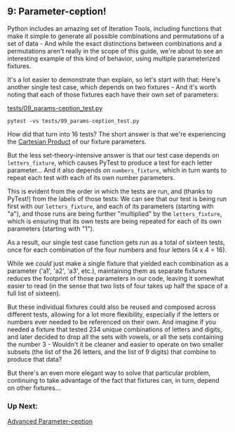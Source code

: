 ## 9: Parameter-ception!

Python includes an amazing set of Iteration Tools, including functions that make it simple to generate all possible combinations and permutations of a set of data - And while the exact distinctions between combinations and a permutations aren't really in the scope of this guide, we're about to see an interesting example of this kind of behavior, using multiple parameterized fixtures.

It's a lot easier to demonstrate than explain, so let's start with that: Here's another single test case, which depends on two fixtures - And it's worth noting that each of those fixtures each have their own set of parameters:

[tests/09_params-ception_test.py](https://github.com/pluralsight/intro-to-pytest/blob/master/tests/09_params-ception_test.py)

```
pytest -vs tests/09_params-ception_test.py
```

How did that turn into 16 tests? The short answer is that we're experiencing the [Cartesian Product](https://en.wikipedia.org/wiki/Cartesian_product) of our fixture parameters.

But the less set-theory-intensive answer is that our test case depends on `letters_fixture`, which causes PyTest to produce a test for each letter parameter... And it also depends on `numbers_fixture`, which in turn wants to repeat each test with each of its own number parameters.

This is evident from the order in which the tests are run, and (thanks to PyTest!) from the labels of those tests: We can see that our test is being run first with our `letters_fixture`, and each of its parameters (starting with "a"), and those runs are being further "multiplied" by the `letters_fixture`, which is ensuring that its own tests are being repeated for each of its own parameters (starting with "1").

As a result, our single test case function gets run as a total of sixteen tests, once for each combination of the four numbers and four letters (4 x 4 = 16).

While we _could_ just make a single fixture that yielded each combination as a parameter ('a1', 'a2', 'a3', etc.), maintaining them as separate fixtures reduces the footprint of those parameters in our code, leaving it somewhat easier to read (in the sense that two lists of four takes up half the space of a full list of sixteen).

But these individual fixtures could also be reused and composed across different tests, allowing for a lot more flexibility, especially if the letters or numbers ever needed to be referenced on their own. And imagine if you needed a fixture that tested 234 unique combinations of letters and digits, and later decided to drop all the sets with vowels, or all the sets containing the number 3 - Wouldn't it be cleaner and easier to operate on two smaller subsets (the list of the 26 letters, and the list of 9 digits) that combine to produce that data?

But there's an even more elegant way to solve that particular problem, continuing to take advantage of the fact that fixtures can, in turn, depend on other fixtures...

### Up Next:

[Advanced Parameter-ception](https://github.com/pluralsight/intro-to-pytest/blob/master/tutorials/11_advanced_parameter-ception.md)
